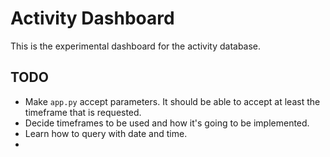 # Activity Dashboard  

This is the experimental dashboard for the activity database.

## TODO

- Make `app.py` accept parameters. It should be able to accept at least the
timeframe that is requested. 
- Decide timeframes to be used and how it's going to be implemented.
- Learn how to query with date and time.
- 
